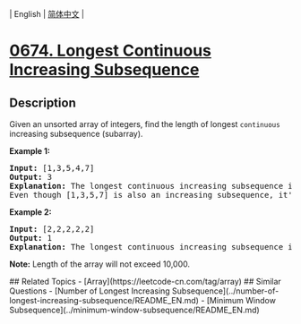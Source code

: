 
| English | [简体中文](README.md) |
# [0674. Longest Continuous Increasing Subsequence](https://leetcode-cn.com/problems/longest-continuous-increasing-subsequence/)
## Description
<p>
Given an unsorted array of integers, find the length of longest <code>continuous</code> increasing subsequence (subarray).
</p>

<p><b>Example 1:</b><br />
<pre>
<b>Input:</b> [1,3,5,4,7]
<b>Output:</b> 3
<b>Explanation:</b> The longest continuous increasing subsequence is [1,3,5], its length is 3. 
Even though [1,3,5,7] is also an increasing subsequence, it's not a continuous one where 5 and 7 are separated by 4. 
</pre>
</p>

<p><b>Example 2:</b><br />
<pre>
<b>Input:</b> [2,2,2,2,2]
<b>Output:</b> 1
<b>Explanation:</b> The longest continuous increasing subsequence is [2], its length is 1. 
</pre>
</p>

<p><b>Note:</b>
Length of the array will not exceed 10,000.
</p>
## Related Topics
- [Array](https://leetcode-cn.com/tag/array)
## Similar Questions
- [Number of Longest Increasing Subsequence](../number-of-longest-increasing-subsequence/README_EN.md)
- [Minimum Window Subsequence](../minimum-window-subsequence/README_EN.md)
